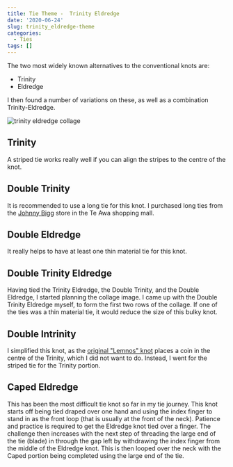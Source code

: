 ```yaml
---
title: Tie Theme -  Trinity Eldredge
date: '2020-06-24'
slug: trinity_eldredge-theme
categories:
  - Ties
tags: []
---
```


The two most widely known alternatives to the conventional knots are:

* Trinity
* Eldredge

I then found a number of variations on these, as well as a combination Trinity-Eldredge.

![trinity eldredge collage](/post/tie-theme-trinity-eldredge_files/trinity_eldredge_collage.jpg)

## Trinity
A striped tie works really well if you can align the stripes to the centre of the knot.

## Double Trinity
It is recommended to use a long tie for this knot.
I purchased long ties from the [Johnny Bigg](https://www.johnnybigg.com.au/nz/) store in the Te Awa shopping mall.

## Double Eldredge
It really helps to have at least one thin material tie for this knot.

## Double Trinity Eldredge
Having tied the Trinity Eldredge, the Double Trinity, and the Double Eldredge, I started planning the collage image. I came up with the Double Trinity Eldredge myself, to form the first two rows of the collage. If one of the ties was a thin material tie, it would reduce the size of this bulky knot.

## Double Intrinity
I simplified this knot, as the [original "Lemnos" knot](https://www.youtube.com/watch?v=G11Be_KRWr8) places a coin in the centre of the Trinity, which I did not want to do. Instead, I went for the striped tie for the Trinity portion.

## Caped Eldredge
This has been the most difficult tie knot so far in my tie journey. This knot starts off being tied draped over one hand and using the index finger to stand in as the front loop (that is usually at the front of the neck). Patience and practice is required to get the Eldredge knot tied over a finger. The challenge then increases with the next step of threading the large end of the tie (blade) in through the gap left by withdrawing the index finger from the middle of the Eldredge knot. This is then looped over the neck with the Caped portion being completed using the large end of the tie.
